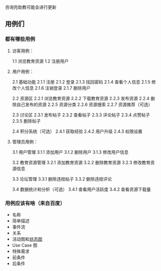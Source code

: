 咨询完助教可能会进行更新

## 用例们

### 都有哪些用例

1. 访客用例： 

   1.1 浏览教育资源 1.2 注册用户

2. 用户用例： 

   2.1 基础功能 2.1.1 注册 2.1.2 登录 2.1.3 找回密码 2.1.4 查看个人信息 2.1.5 修改个人信息 2.1.6 注销登录 2.1.7 删除用户

   2.2 资源区 2.2.1 浏览教育资源 2.2.2 下载教育资源 2.2.3 发布资源 2.2.4 删除自己发布的资源 2.2.5 资源分类 2.2.6 资源搜索 2.2.7 资源推荐（可选）

   2.3 讨论区 2.3.1 发布帖子 2.3.2 查看帖子 2.3.3 评论帖子 2.3.4 点赞帖子 2.3.5 删除帖子

   2.4 积分系统（可选） 2.4.1 获取经验 2.4.2 用户升级 2.4.3 权限设置

3. 管理员用例：

   3.1 用户管理 3.1.1 添加用户 3.1.2 删除用户 3.1.3 修改用户信息

   3.2 教育资源管理 3.2.1 添加教育资源 3.2.2 删除教育资源 3.2.3 修改教育资源信息

   3.3 论坛管理 3.3.1 删除违规帖子 3.3.2 删除违规评论

   3.4 数据统计和分析（可选） 3.4.1 查看用户活跃度 3.4.2 查看资源下载量

### 用例应该有啥（来自百度）

- 名称
- 简单描述
- 事件流
- 关系
- 活动图和[状态图](https://baike.baidu.com/item/状态图?fromModule=lemma_inlink)
- Use Case 图
- 特殊需求
- 前条件
- 后条件
